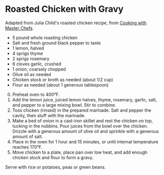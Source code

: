 # Roasted Chicken with Gravy

Adapted from Julia Child's roasted chicken recipe, from [Cooking with Master Chefs](http://www.amazon.com/gp/product/0679748296).

- 5 pound whole roasting chicken
- Salt and fresh ground black pepper to taste
- 1 lemon, halved
- 4 sprigs thyme
- 2 sprigs rosemary
- 6 cloves garlic, crushed
- 1 onion, coarsely chopped
- Olive oil as needed
- Chicken stock or broth as needed (about 1/2 cup)
- Flour as needed (about 1 generous tablespoon)

0. Preheat oven to 400&deg;F.
1. Add the lemon juice, juiced lemon halves, thyme, rosemary, garlic, salt, and pepper to a large mixing bowl. Stir to combine.
2. Toss chicken (rinsed) in the prepared marinade. Salt and pepper the cavity, then stuff with the marinade.
3. Make a bed of onion in a cast-iron skillet and rest the chicken on top, tucking in the nubbins. Pour juices from the bowl over the chicken. Drizzle with a generous amount of olive oil and sprinkle with a generous amount of salt.
4. Place in the oven for 1 hour and 15 minutes, or until internal temperature reaches 170&deg;F.
5. Move chicken to a plate, place pan over low heat, and add enough chicken stock and flour to form a gravy.

Serve with rice or potatoes, peas or green beans.
